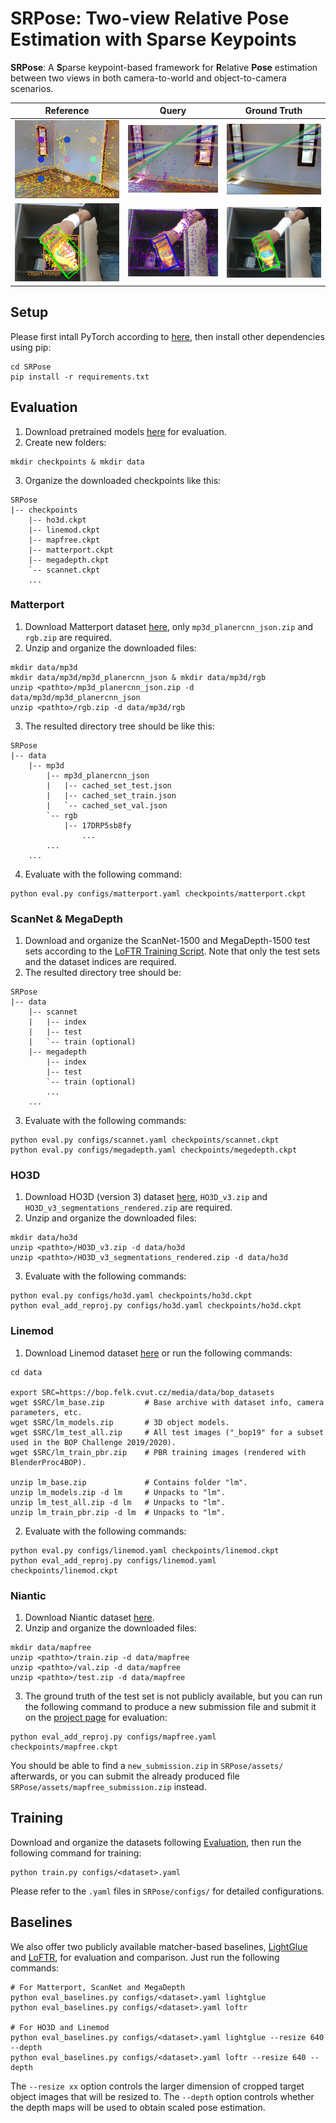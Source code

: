 # SRPose: Two-view Relative Pose Estimation with Sparse Keypoints
**SRPose**: A **S**parse keypoint-based framework for **R**elative **Pose** estimation between two views in both camera-to-world and object-to-camera scenarios.

| Reference | Query  |	Ground Truth |
|:--------:| :---------:|:--------:|
| ![](assets/figures/scene5_vis_0.png) | ![](assets/figures/scene5_vis_1.png) | ![](assets/figures/scene5_vis_gt.png) |
| ![](assets/figures/obj_vis_reference_labeled.png) | ![](assets/figures/obj_vis_query.png) |![](assets/figures/obj_vis_gt.png)|

## Setup
Please first intall PyTorch according to [here](https://pytorch.org/get-started/locally/), then install other dependencies using pip:
```
cd SRPose
pip install -r requirements.txt 
```

## Evaluation
1. Download pretrained models [here](https://drive.google.com/drive/folders/1bBlds3UX7-XDCevbIl4bnnywvWzzP5nN) for evaluation.
2. Create new folders:
```
mkdir checkpoints & mkdir data
```
3. Organize the downloaded checkpoints like this:
```
SRPose
|-- checkpoints
    |-- ho3d.ckpt
    |-- linemod.ckpt
    |-- mapfree.ckpt
    |-- matterport.ckpt
    |-- megadepth.ckpt
    `-- scannet.ckpt
    ...
```

### Matterport
1. Download Matterport dataset [here](https://github.com/jinlinyi/SparsePlanes/blob/main/docs/data.md), only `mp3d_planercnn_json.zip` and `rgb.zip` are required.
2. Unzip and organize the downloaded files:
```
mkdir data/mp3d
mkdir data/mp3d/mp3d_planercnn_json & mkdir data/mp3d/rgb
unzip <pathto>/mp3d_planercnn_json.zip -d data/mp3d/mp3d_planercnn_json
unzip <pathto>/rgb.zip -d data/mp3d/rgb
```
3. The resulted directory tree should be like this:
```
SRPose
|-- data
    |-- mp3d
        |-- mp3d_planercnn_json
        |   |-- cached_set_test.json
        |   |-- cached_set_train.json
        |   `-- cached_set_val.json
        `-- rgb
            |-- 17DRP5sb8fy
                ...
        ...
    ...
```
4. Evaluate with the following command:
```
python eval.py configs/matterport.yaml checkpoints/matterport.ckpt
```

### ScanNet & MegaDepth
1. Download and organize the ScanNet-1500 and MegaDepth-1500 test sets according to the [LoFTR Training Script](https://github.com/zju3dv/LoFTR/blob/master/docs/TRAINING.md). Note that only the test sets and the dataset indices are required.
2. The resulted directory tree should be:
```
SRPose
|-- data
    |-- scannet
    |   |-- index
    |   |-- test
    |   `-- train (optional)
    |-- megadepth
        |-- index
        |-- test
        `-- train (optional)
        ...
    ...
```
3. Evaluate with the following commands:
```
python eval.py configs/scannet.yaml checkpoints/scannet.ckpt
python eval.py configs/megadepth.yaml checkpoints/megedepth.ckpt
```

### HO3D
1. Download HO3D (version 3) dataset [here](https://www.tugraz.at/institute/icg/research/team-lepetit/research-projects/hand-object-3d-pose-annotation/), `HO3D_v3.zip` and `HO3D_v3_segmentations_rendered.zip` are required.
2. Unzip and organize the downloaded files:
```
mkdir data/ho3d
unzip <pathto>/HO3D_v3.zip -d data/ho3d
unzip <pathto>/HO3D_v3_segmentations_rendered.zip -d data/ho3d
```
3. Evaluate with the following commands:
```
python eval.py configs/ho3d.yaml checkpoints/ho3d.ckpt
python eval_add_reproj.py configs/ho3d.yaml checkpoints/ho3d.ckpt
```

### Linemod
1. Download Linemod dataset [here](https://bop.felk.cvut.cz/datasets/) or run the following commands:
```
cd data

export SRC=https://bop.felk.cvut.cz/media/data/bop_datasets
wget $SRC/lm_base.zip         # Base archive with dataset info, camera parameters, etc.
wget $SRC/lm_models.zip       # 3D object models.
wget $SRC/lm_test_all.zip     # All test images ("_bop19" for a subset used in the BOP Challenge 2019/2020).
wget $SRC/lm_train_pbr.zip    # PBR training images (rendered with BlenderProc4BOP).

unzip lm_base.zip             # Contains folder "lm".
unzip lm_models.zip -d lm     # Unpacks to "lm".
unzip lm_test_all.zip -d lm   # Unpacks to "lm".
unzip lm_train_pbr.zip -d lm  # Unpacks to "lm".
```

2. Evaluate with the following commands:
```
python eval.py configs/linemod.yaml checkpoints/linemod.ckpt
python eval_add_reproj.py configs/linemod.yaml checkpoints/linemod.ckpt
```

### Niantic
1. Download Niantic dataset [here](https://research.nianticlabs.com/mapfree-reloc-benchmark/dataset).
2. Unzip and organize the downloaded files:
```
mkdir data/mapfree
unzip <pathto>/train.zip -d data/mapfree
unzip <pathto>/val.zip -d data/mapfree
unzip <pathto>/test.zip -d data/mapfree
```
3. The ground truth of the test set is not publicly available, but you can run the following command to produce a new submission file and submit it on the [project page](https://research.nianticlabs.com/mapfree-reloc-benchmark/submit) for evaluation:
```
python eval_add_reproj.py configs/mapfree.yaml checkpoints/mapfree.ckpt
```
You should be able to find a `new_submission.zip` in `SRPose/assets/` afterwards, or you can submit the already produced file `SRPose/assets/mapfree_submission.zip` instead.


## Training
Download and organize the datasets following [Evaluation](#evaluation), then run the following command for training:
```
python train.py configs/<dataset>.yaml
```
Please refer to the `.yaml` files in `SRPose/configs/` for detailed configurations.


## Baselines
We also offer two publicly available matcher-based baselines, [LightGlue](https://github.com/cvg/LightGlue) and [LoFTR](https://github.com/zju3dv/LoFTR), for evaluation and comparison.
Just run the following commands:
```
# For Matterport, ScanNet and MegaDepth
python eval_baselines.py configs/<dataset>.yaml lightglue
python eval_baselines.py configs/<dataset>.yaml loftr

# For HO3D and Linemod
python eval_baselines.py configs/<dataset>.yaml lightglue --resize 640 --depth
python eval_baselines.py configs/<dataset>.yaml loftr --resize 640 --depth
```

The `--resize xx` option controls the larger dimension of cropped target object images that will be resized to.
The `--depth` option controls whether the depth maps will be used to obtain scaled pose estimation.
